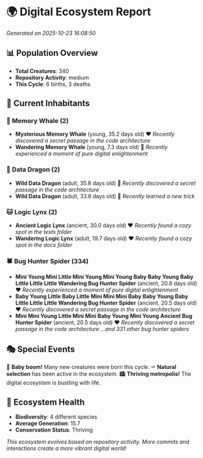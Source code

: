 # 🌍 Digital Ecosystem Report
*Generated on 2025-10-23 16:08:50*

## 📊 Population Overview
- **Total Creatures**: 340
- **Repository Activity**: medium
- **This Cycle**: 6 births, 3 deaths

## 👥 Current Inhabitants

### 🐋 Memory Whale (2)
- **Mysterious Memory Whale** (young, 35.2 days old) ❤️
  *Recently discovered a secret passage in the code architecture*
- **Wandering Memory Whale** (young, 7.3 days old) 💚
  *Recently experienced a moment of pure digital enlightenment*

### 🐉 Data Dragon (2)
- **Wild Data Dragon** (adult, 35.8 days old) 💛
  *Recently discovered a secret passage in the code architecture*
- **Wild Data Dragon** (adult, 33.8 days old) 💛
  *Recently learned a new trick*

### 🐱 Logic Lynx (2)
- **Ancient Logic Lynx** (ancient, 30.0 days old) ❤️
  *Recently found a cozy spot in the tests folder*
- **Wandering Logic Lynx** (adult, 19.7 days old) ❤️
  *Recently found a cozy spot in the docs folder*

### 🕷️ Bug Hunter Spider (334)
- **Mini Young Mini Little Mini Young Mini Young Baby Baby Young Baby Little Little Little Wandering Bug Hunter Spider** (ancient, 20.8 days old) ❤️
  *Recently experienced a moment of pure digital enlightenment*
- **Baby Young Little Baby Little Mini Mini Mini Baby Baby Young Baby Little Little Little Wandering Bug Hunter Spider** (ancient, 20.5 days old) ❤️
  *Recently discovered a secret passage in the code architecture*
- **Mini Mini Young Little Mini Mini Baby Young Mini Young Ancient Bug Hunter Spider** (ancient, 20.5 days old) ❤️
  *Recently discovered a secret passage in the code architecture*
  *...and 331 other bug hunter spiders*

## 🎭 Special Events

🎉 **Baby boom!** Many new creatures were born this cycle.
⚰️ **Natural selection** has been active in the ecosystem.
🏙️ **Thriving metropolis!** The digital ecosystem is bustling with life.

## 🔬 Ecosystem Health
- **Biodiversity**: 4 different species
- **Average Generation**: 15.7
- **Conservation Status**: Thriving

*This ecosystem evolves based on repository activity. More commits and interactions create a more vibrant digital world!*